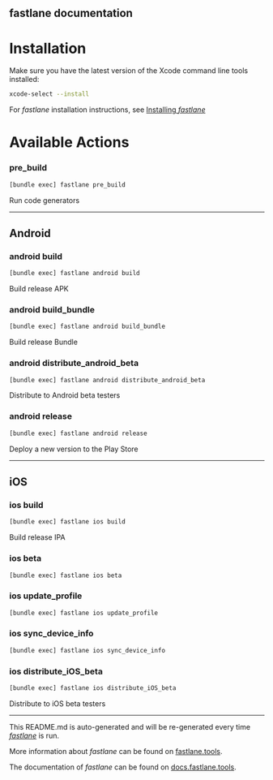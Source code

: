 fastlane documentation
----

# Installation

Make sure you have the latest version of the Xcode command line tools installed:

```sh
xcode-select --install
```

For _fastlane_ installation instructions, see [Installing _fastlane_](https://docs.fastlane.tools/#installing-fastlane)

# Available Actions

### pre_build

```sh
[bundle exec] fastlane pre_build
```

Run code generators

----


## Android

### android build

```sh
[bundle exec] fastlane android build
```

Build release APK

### android build_bundle

```sh
[bundle exec] fastlane android build_bundle
```

Build release Bundle

### android distribute_android_beta

```sh
[bundle exec] fastlane android distribute_android_beta
```

Distribute to Android beta testers

### android release

```sh
[bundle exec] fastlane android release
```

Deploy a new version to the Play Store

----


## iOS

### ios build

```sh
[bundle exec] fastlane ios build
```

Build release IPA

### ios beta

```sh
[bundle exec] fastlane ios beta
```



### ios update_profile

```sh
[bundle exec] fastlane ios update_profile
```



### ios sync_device_info

```sh
[bundle exec] fastlane ios sync_device_info
```



### ios distribute_iOS_beta

```sh
[bundle exec] fastlane ios distribute_iOS_beta
```

Distribute to iOS beta testers

----

This README.md is auto-generated and will be re-generated every time [_fastlane_](https://fastlane.tools) is run.

More information about _fastlane_ can be found on [fastlane.tools](https://fastlane.tools).

The documentation of _fastlane_ can be found on [docs.fastlane.tools](https://docs.fastlane.tools).
